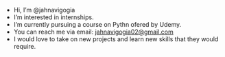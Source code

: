 -  Hi, I’m @jahnavigogia
-  I’m interested in internships.
- I’m currently pursuing a course on Pythn ofered by Udemy.
- You can reach me via email:
  jahnavigogia02@gmail.com
- I would love to take on new projects and learn new skills that they would require.
